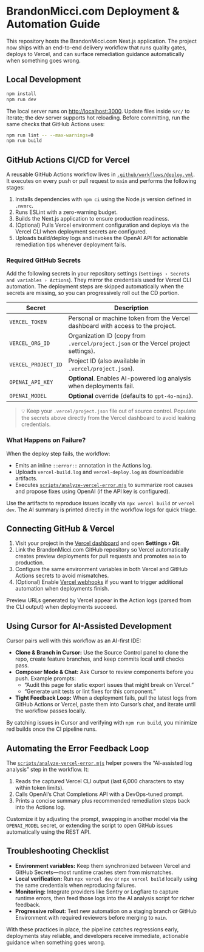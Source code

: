 # BrandonMicci.com Deployment & Automation Guide

This repository hosts the BrandonMicci.com Next.js application. The project now ships with an end-to-end delivery workflow that
runs quality gates, deploys to Vercel, and can surface remediation guidance automatically when something goes wrong.

## Local Development

```bash
npm install
npm run dev
```

The local server runs on [http://localhost:3000](http://localhost:3000). Update files inside `src/` to iterate; the dev server
supports hot reloading. Before committing, run the same checks that GitHub Actions uses:

```bash
npm run lint -- --max-warnings=0
npm run build
```

## GitHub Actions CI/CD for Vercel

A reusable GitHub Actions workflow lives in [`.github/workflows/deploy.yml`](.github/workflows/deploy.yml). It executes on every
push or pull request to `main` and performs the following stages:

1. Installs dependencies with `npm ci` using the Node.js version defined in `.nvmrc`.
2. Runs ESLint with a zero-warning budget.
3. Builds the Next.js application to ensure production readiness.
4. (Optional) Pulls Vercel environment configuration and deploys via the Vercel CLI when deployment secrets are configured.
5. Uploads build/deploy logs and invokes the OpenAI API for actionable remediation tips whenever deployment fails.

### Required GitHub Secrets

Add the following secrets in your repository settings (`Settings › Secrets and variables › Actions`). They mirror the credentials
used for Vercel CLI automation. The deployment steps are skipped automatically when the secrets are missing, so you can
progressively roll out the CD portion.

| Secret | Description |
| ------ | ----------- |
| `VERCEL_TOKEN` | Personal or machine token from the Vercel dashboard with access to the project. |
| `VERCEL_ORG_ID` | Organization ID (copy from `.vercel/project.json` or the Vercel project settings). |
| `VERCEL_PROJECT_ID` | Project ID (also available in `.vercel/project.json`). |
| `OPENAI_API_KEY` | **Optional**. Enables AI-powered log analysis when deployments fail. |
| `OPENAI_MODEL` | **Optional** override (defaults to `gpt-4o-mini`). |

> 💡 Keep your `.vercel/project.json` file out of source control. Populate the secrets above directly from the Vercel dashboard to
> avoid leaking credentials.

### What Happens on Failure?

When the deploy step fails, the workflow:

- Emits an inline `::error::` annotation in the Actions log.
- Uploads `vercel-build.log` and `vercel-deploy.log` as downloadable artifacts.
- Executes [`scripts/analyze-vercel-error.mjs`](scripts/analyze-vercel-error.mjs) to summarize root causes and propose fixes using
  OpenAI (if the API key is configured).

Use the artifacts to reproduce issues locally via `npx vercel build` or `vercel dev`. The AI summary is printed directly in the
workflow logs for quick triage.

## Connecting GitHub & Vercel

1. Visit your project in the [Vercel dashboard](https://vercel.com/dashboard) and open **Settings › Git**.
2. Link the BrandonMicci.com GitHub repository so Vercel automatically creates preview deployments for pull requests and promotes
   `main` to production.
3. Configure the same environment variables in both Vercel and GitHub Actions secrets to avoid mismatches.
4. (Optional) Enable [Vercel webhooks](https://vercel.com/docs/integrations/webhooks) if you want to trigger additional automation
   when deployments finish.

Preview URLs generated by Vercel appear in the Action logs (parsed from the CLI output) when deployments succeed.

## Using Cursor for AI-Assisted Development

Cursor pairs well with this workflow as an AI-first IDE:

- **Clone & Branch in Cursor:** Use the Source Control panel to clone the repo, create feature branches, and keep commits local
  until checks pass.
- **Composer Mode & Chat:** Ask Cursor to review components before you push. Example prompts:
  - “Audit this page for static export issues that might break on Vercel.”
  - “Generate unit tests or lint fixes for this component.”
- **Tight Feedback Loop:** When a deployment fails, pull the latest logs from GitHub Actions or Vercel, paste them into Cursor’s
  chat, and iterate until the workflow passes locally.

By catching issues in Cursor and verifying with `npm run build`, you minimize red builds once the CI pipeline runs.

## Automating the Error Feedback Loop

The [`scripts/analyze-vercel-error.mjs`](scripts/analyze-vercel-error.mjs) helper powers the “AI-assisted log analysis” step in the
workflow. It:

1. Reads the captured Vercel CLI output (last 6,000 characters to stay within token limits).
2. Calls OpenAI’s Chat Completions API with a DevOps-tuned prompt.
3. Prints a concise summary plus recommended remediation steps back into the Actions log.

Customize it by adjusting the prompt, swapping in another model via the `OPENAI_MODEL` secret, or extending the script to open
GitHub issues automatically using the REST API.

## Troubleshooting Checklist

- **Environment variables:** Keep them synchronized between Vercel and GitHub Secrets—most runtime crashes stem from mismatches.
- **Local verification:** Run `npx vercel dev` or `npx vercel build` locally using the same credentials when reproducing failures.
- **Monitoring:** Integrate providers like Sentry or Logflare to capture runtime errors, then feed those logs into the AI analysis
  script for richer feedback.
- **Progressive rollout:** Test new automation on a staging branch or GitHub Environment with required reviewers before merging to
  `main`.

With these practices in place, the pipeline catches regressions early, deployments stay reliable, and developers receive
immediate, actionable guidance when something goes wrong.
